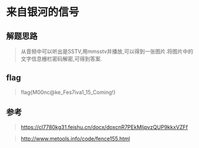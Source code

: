 # 来自银河的信号

## 解题思路

> 从音频中可以听出是SSTV,用mmsstv并播放,可以得到一张图片.将图片中的文字信息栅栏密码解密,可得到答案.

## flag

> flag{M00nc@ke_Fes7iva1_15_Coming!}

## 参考

> https://cl7780kg31.feishu.cn/docx/doxcnR7PEkMIjpvzQUP9kkxVZFf

> http://www.metools.info/code/fence155.html
